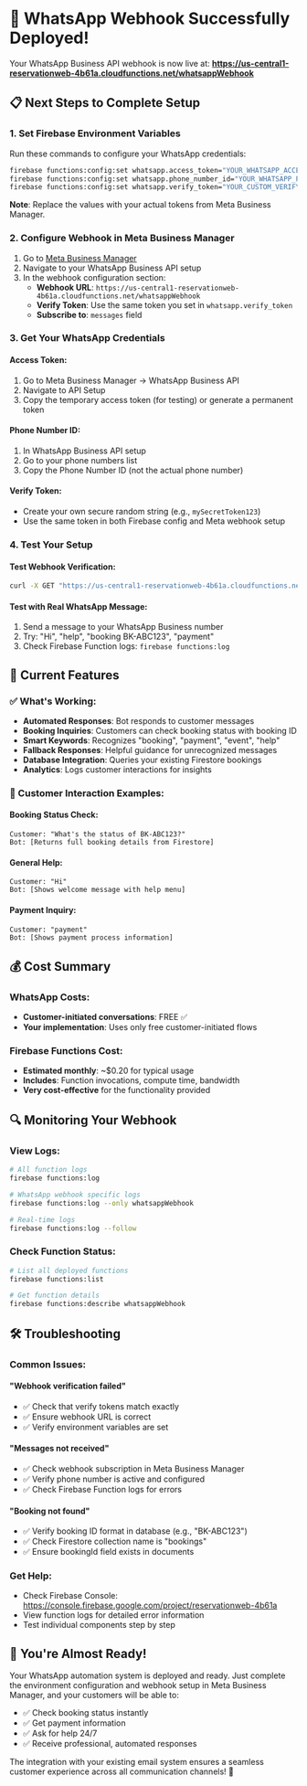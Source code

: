 # 🎉 WhatsApp Webhook Successfully Deployed!

Your WhatsApp Business API webhook is now live at:
**https://us-central1-reservationweb-4b61a.cloudfunctions.net/whatsappWebhook**

## 📋 Next Steps to Complete Setup

### 1. Set Firebase Environment Variables
Run these commands to configure your WhatsApp credentials:

```bash
firebase functions:config:set whatsapp.access_token="YOUR_WHATSAPP_ACCESS_TOKEN"
firebase functions:config:set whatsapp.phone_number_id="YOUR_WHATSAPP_PHONE_NUMBER_ID"
firebase functions:config:set whatsapp.verify_token="YOUR_CUSTOM_VERIFY_TOKEN"
```

**Note**: Replace the values with your actual tokens from Meta Business Manager.

### 2. Configure Webhook in Meta Business Manager

1. Go to [Meta Business Manager](https://business.facebook.com)
2. Navigate to your WhatsApp Business API setup
3. In the webhook configuration section:
   - **Webhook URL**: `https://us-central1-reservationweb-4b61a.cloudfunctions.net/whatsappWebhook`
   - **Verify Token**: Use the same token you set in `whatsapp.verify_token`
   - **Subscribe to**: `messages` field

### 3. Get Your WhatsApp Credentials

#### Access Token:
1. Go to Meta Business Manager → WhatsApp Business API
2. Navigate to API Setup
3. Copy the temporary access token (for testing) or generate a permanent token

#### Phone Number ID:
1. In WhatsApp Business API setup
2. Go to your phone numbers list
3. Copy the Phone Number ID (not the actual phone number)

#### Verify Token:
- Create your own secure random string (e.g., `mySecretToken123`)
- Use the same token in both Firebase config and Meta webhook setup

### 4. Test Your Setup

#### Test Webhook Verification:
```bash
curl -X GET "https://us-central1-reservationweb-4b61a.cloudfunctions.net/whatsappWebhook?hub.mode=subscribe&hub.verify_token=YOUR_VERIFY_TOKEN&hub.challenge=test_challenge"
```

#### Test with Real WhatsApp Message:
1. Send a message to your WhatsApp Business number
2. Try: "Hi", "help", "booking BK-ABC123", "payment"
3. Check Firebase Function logs: `firebase functions:log`

## 🔧 Current Features

### ✅ What's Working:
- **Automated Responses**: Bot responds to customer messages
- **Booking Inquiries**: Customers can check booking status with booking ID
- **Smart Keywords**: Recognizes "booking", "payment", "event", "help"
- **Fallback Responses**: Helpful guidance for unrecognized messages
- **Database Integration**: Queries your existing Firestore bookings
- **Analytics**: Logs customer interactions for insights

### 🎯 Customer Interaction Examples:

#### Booking Status Check:
```
Customer: "What's the status of BK-ABC123?"
Bot: [Returns full booking details from Firestore]
```

#### General Help:
```
Customer: "Hi"
Bot: [Shows welcome message with help menu]
```

#### Payment Inquiry:
```
Customer: "payment"
Bot: [Shows payment process information]
```

## 💰 Cost Summary

### WhatsApp Costs:
- **Customer-initiated conversations**: FREE ✅
- **Your implementation**: Uses only free customer-initiated flows

### Firebase Functions Cost:
- **Estimated monthly**: ~$0.20 for typical usage
- **Includes**: Function invocations, compute time, bandwidth
- **Very cost-effective** for the functionality provided

## 🔍 Monitoring Your Webhook

### View Logs:
```bash
# All function logs
firebase functions:log

# WhatsApp webhook specific logs
firebase functions:log --only whatsappWebhook

# Real-time logs
firebase functions:log --follow
```

### Check Function Status:
```bash
# List all deployed functions
firebase functions:list

# Get function details
firebase functions:describe whatsappWebhook
```

## 🛠️ Troubleshooting

### Common Issues:

#### "Webhook verification failed"
- ✅ Check that verify tokens match exactly
- ✅ Ensure webhook URL is correct
- ✅ Verify environment variables are set

#### "Messages not received"
- ✅ Check webhook subscription in Meta Business Manager
- ✅ Verify phone number is active and configured
- ✅ Check Firebase Function logs for errors

#### "Booking not found"
- ✅ Verify booking ID format in database (e.g., "BK-ABC123")
- ✅ Check Firestore collection name is "bookings"
- ✅ Ensure bookingId field exists in documents

### Get Help:
- Check Firebase Console: https://console.firebase.google.com/project/reservationweb-4b61a
- View function logs for detailed error information
- Test individual components step by step

## 🚀 You're Almost Ready!

Your WhatsApp automation system is deployed and ready. Just complete the environment configuration and webhook setup in Meta Business Manager, and your customers will be able to:

- ✅ Check booking status instantly
- ✅ Get payment information
- ✅ Ask for help 24/7
- ✅ Receive professional, automated responses

The integration with your existing email system ensures a seamless customer experience across all communication channels! 🎉